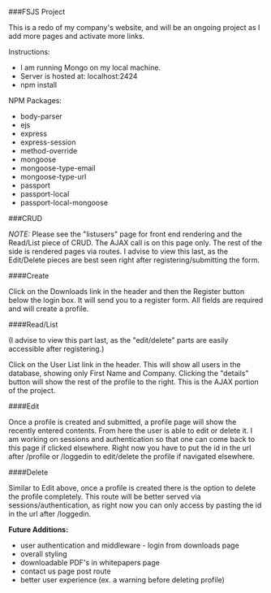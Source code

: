###FSJS Project

This is a redo of my company's website, and
will be an ongoing project as I add more pages and activate more links.

Instructions:

* I am running Mongo on my local machine.
* Server is hosted at: localhost:2424
* npm install

NPM Packages:
* body-parser
* ejs
* express
* express-session
* method-override
* mongoose
* mongoose-type-email
* mongoose-type-url
* passport
* passport-local
* passport-local-mongoose

###CRUD

_NOTE:_ Please see the "listusers" page for front end rendering and the Read/List piece of CRUD. The AJAX call is on this page only.
The rest of the side is rendered pages via routes. I advise to view this last, as the Edit/Delete pieces are best seen right after registering/submitting the form.


####Create

Click on the Downloads link in the header and then the Register button below the login box. It will send you to a register form. All fields are required and will create a profile.

####Read/List

(I advise to view this part last, as the "edit/delete" parts are easily accessible after registering.)

Click on the User List link in the header. This will show all users in the database, showing only First Name and Company.
Clicking the "details" button will show the rest of the profile to the right. This is the AJAX portion of the project.

####Edit

Once a profile is created and submitted, a profile page will show the recently entered contents. From here the user is able to edit or delete it.
I am working on sessions and authentication so that one can come back to this page if clicked elsewhere.
Right now you have to put the id in the url after /profile or /loggedin to edit/delete the profile if navigated elsewhere.

####Delete

Similar to Edit above, once a profile is created there is the option to delete the profile completely.
This route will be better served via sessions/authentication, as right now you can only access by pasting the id in the url after /loggedin.



****Future Additions:****
* user authentication and middleware - login from downloads page
* overall styling
* downloadable PDF's in whitepapers page
* contact us page post route
* better user experience (ex. a warning before deleting profile)




